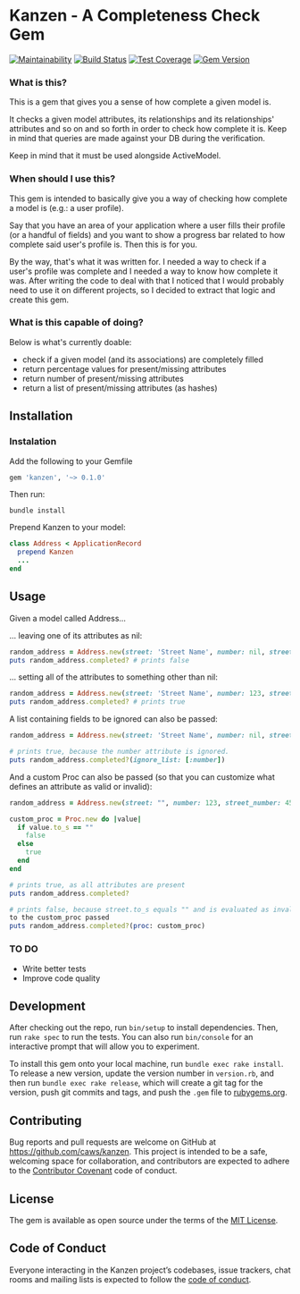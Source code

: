 # Kanzen - A Completeness Check Gem

[![Maintainability](https://api.codeclimate.com/v1/badges/4acb9bf12efa620f46dd/maintainability)](https://codeclimate.com/github/caws/kanzen/maintainability)
[![Build Status](https://travis-ci.org/caws/kanzen.svg?branch=master)](https://travis-ci.org/caws/kanzen)
[![Test Coverage](https://api.codeclimate.com/v1/badges/4acb9bf12efa620f46dd/test_coverage)](https://codeclimate.com/github/caws/kanzen/test_coverage)
[![Gem Version](https://badge.fury.io/rb/kanzen.svg)](https://badge.fury.io/rb/kanzen)

### What is this?

This is a gem that gives you a sense of how complete a given model is. 

It checks a given model attributes, its relationships and its relationships' attributes and so on and so 
forth in order to check how complete it is. Keep in mind that queries are made against your DB during the
verification.

Keep in mind that it must be used alongside ActiveModel.

### When should I use this?

This gem is intended to basically give you a way of checking how complete a model is (e.g.: a user profile).

Say that you have an area of your application where a user fills their profile 
(or a handful of fields) and you want to show a progress bar related to how complete 
said user's profile is. Then this is for you.
 
By the way, that's what it was written for. I needed a way to check if a user's profile was complete
and I needed a way to know how complete it was. After writing the code to deal with that
I noticed that I would probably need to use it on different projects, so I decided to 
extract that logic and create this gem.

### What is this capable of doing?

Below is what's currently doable:
  - check if a given model (and its associations) are completely filled
  - return percentage values for present/missing attributes
  - return number of present/missing attributes
  - return a list of present/missing attributes (as hashes)

## Installation

### Instalation

Add the following to your Gemfile

``` ruby
gem 'kanzen', '~> 0.1.0'
```
Then run:

``` shell
bundle install
```

Prepend Kanzen to your model:

``` ruby
class Address < ApplicationRecord
  prepend Kanzen
  ...
end
```

## Usage

Given a model called Address...

... leaving one of its attributes as nil:

``` ruby
random_address = Address.new(street: 'Street Name', number: nil, street_number: 456)
puts random_address.completed? # prints false
```

... setting all of the attributes to something other than nil:

``` ruby
random_address = Address.new(street: 'Street Name', number: 123, street_number: 456)
puts random_address.completed? # prints true
```

A list containing fields to be ignored can also be passed:

``` ruby
random_address = Address.new(street: 'Street Name', number: nil, street_number: 456)

# prints true, because the number attribute is ignored.
puts random_address.completed?(ignore_list: [:number])
```

And a custom Proc can also be passed (so that you can customize what defines an attribute as
valid or invalid):

``` ruby
random_address = Address.new(street: "", number: 123, street_number: 456)

custom_proc = Proc.new do |value|
  if value.to_s == ""
    false
  else
    true
  end
end

# prints true, as all attributes are present
puts random_address.completed?

# prints false, because street.to_s equals "" and is evaluated as invalid according 
to the custom_proc passed
puts random_address.completed?(proc: custom_proc) 
``` 

### TO DO

- Write better tests
- Improve code quality 

## Development

After checking out the repo, run `bin/setup` to install dependencies. Then, run `rake spec` to run the tests. You can also run `bin/console` for an interactive prompt that will allow you to experiment.

To install this gem onto your local machine, run `bundle exec rake install`. To release a new version, update the version number in `version.rb`, and then run `bundle exec rake release`, which will create a git tag for the version, push git commits and tags, and push the `.gem` file to [rubygems.org](https://rubygems.org).

## Contributing

Bug reports and pull requests are welcome on GitHub at https://github.com/caws/kanzen. This project is intended to be a safe, welcoming space for collaboration, and contributors are expected to adhere to the [Contributor Covenant](http://contributor-covenant.org) code of conduct.

## License

The gem is available as open source under the terms of the [MIT License](https://opensource.org/licenses/MIT).

## Code of Conduct

Everyone interacting in the Kanzen project’s codebases, issue trackers, chat rooms and mailing lists is expected to follow the [code of conduct](https://github.com/[USERNAME]/kanzen/blob/master/CODE_OF_CONDUCT.md).
